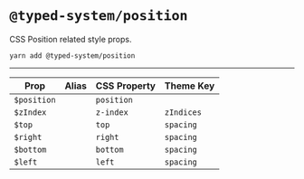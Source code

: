 # `@typed-system/position`

CSS Position related style props.

```shell
yarn add @typed-system/position
```

---

| Prop        | Alias | CSS Property | Theme Key  |
| ----------- | ----- | ------------ | ---------- |
| `$position` |       | `position`   |            |
| `$zIndex`   |       | `z-index`    | `zIndices` |
| `$top`      |       | `top`        | `spacing`  |
| `$right`    |       | `right`      | `spacing`  |
| `$bottom`   |       | `bottom`     | `spacing`  |
| `$left`     |       | `left`       | `spacing`  |
